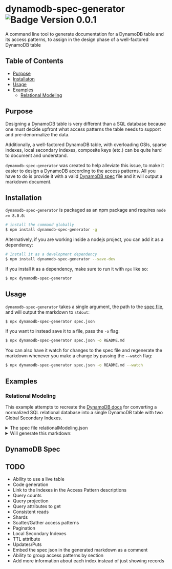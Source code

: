 # dynamodb-spec-generator ![Badge Version 0.0.1](https://img.shields.io/badge/version-v0.0.1-orange.svg)

A command line tool to generate documentation for a DynamoDB table and its access patterns, to assign in the design phase of a well-factored DynamoDB table

## Table of Contents

- [Purpose](#purpose)
- [Installaton](#installation)
- [Usage](#usage)
- [Examples](#examples)
  - [Relational Modeling](#relational-modeling)

## Purpose

Designing a DynamoDB table is very different than a SQL database because one must decide upfront what access patterns the table needs to support and pre-denormalize the data.

Additionally, a well-factored DynamoDB table, with overloading GSIs, sparse indexes, local secondary indexes, composite keys (etc.) can be quite hard to document and understand.

`dynamodb-spec-generator` was created to help alleviate this issue, to make it easier to design a DynamoDB according to the access patterns. All you have to do is provide it with a valid [DynamoDB spec](#dynamodb-spec) file and it will output a markdown document.

## Installation

`dynamodb-spec-generator` is packaged as an npm package and requires `node >= 8.0.0`:

```bash
# install the command globally
$ npm install dynamodb-spec-generator -g
```

Alternatively, if you are working inside a nodejs project, you can add it as a dependency:

```bash
# Install it as a development dependency
$ npm install dynamodb-spec-generator --save-dev
```

If you install it as a dependency, make sure to run it with `npx` like so:

```bash
$ npx dynamodb-spec-generator
```

## Usage

`dynamodb-spec-generator` takes a single argument, the path to the [spec file](#dynamodb-spec), and will output the markdown to `stdout`:

```bash
$ npx dynamodb-spec-generator spec.json
```

If you want to instead save it to a file, pass the `-o` flag:

```bash
$ npx dynamodb-spec-generator spec.json -o README.md
```

You can also have it watch for changes to the spec file and regenerate the markdown whenever you make a change by passing the `--watch` flag:

```bash
$ npx dynamodb-spec-generator spec.json -o README.md --watch
```

## Examples

### Relational Modeling

This example attempts to recreate the [DynamoDB docs](https://docs.aws.amazon.com/amazondynamodb/latest/developerguide/bp-modeling-nosql-B.html) for converting a normalized SQL relational database into a single DynamoDB table with two Global Secondary Indexes.

<details>

<summary>The spec file relationalModeling.json</summary>

```json
{
  "service": "HR Api Backend",
  "version": "1.0.0",
  "description": "A recreation of the Relational Modeling example in the DynamoDB Docs",
  "author": "Eric Allam",
  "tableDefinition": {
    "TableName": "HR-Table",
    "KeySchema": [
      {
        "AttributeName": "PK",
        "KeyType": "HASH"
      },
      {
        "AttributeName": "SK",
        "KeyType": "RANGE"
      }
    ],
    "AttributeDefinitions": [
      {
        "AttributeName": "PK",
        "AttributeType": "S"
      },
      {
        "AttributeName": "SK",
        "AttributeType": "S"
      },
      {
        "AttributeName": "Data",
        "AttributeType": "S"
      }
    ],
    "ProvisionedThroughput": {
      "ReadCapacityUnits": 5,
      "WriteCapacityUnits": 5
    },
    "BillingMode": "PAY_PER_REQUEST",
    "GlobalSecondaryIndexes": [
      {
        "IndexName": "gsi1",
        "KeySchema": [
          {
            "AttributeName": "SK",
            "KeyType": "HASH"
          },
          {
            "AttributeName": "Data",
            "KeyType": "RANGE"
          }
        ],
        "Projection": {
          "ProjectionType": "ALL"
        },
        "ProvisionedThroughput": {
          "ReadCapacityUnits": 5,
          "WriteCapacityUnits": 5
        }
      },
      {
        "IndexName": "gsi2",
        "KeySchema": [
          {
            "AttributeName": "GSI-Bucket",
            "KeyType": "HASH"
          },
          {
            "AttributeName": "Data",
            "KeyType": "RANGE"
          }
        ],
        "Projection": {
          "ProjectionType": "ALL"
        },
        "ProvisionedThroughput": {
          "ReadCapacityUnits": 5,
          "WriteCapacityUnits": 5
        }
      }
    ]
  },
  "accessPatterns": [
    {
      "title": "Look up Employee Details by Employee ID",
      "type": "get",
      "index": "main",
      "params": {
        "partition": "HR-EMPLOYEE1",
        "sort": { "value": "EMPLOYEE1", "operator": "=" }
      }
    },
    {
      "title": "Query Employee Details by Employee Name",
      "type": "query",
      "index": "gsi1",
      "params": {
        "partition": { "value": "EMPLOYEE1" },
        "sort": { "value": "John", "operator": "begins_with" }
      }
    },
    {
      "title": "Get an employee's current job details only",
      "index": "main",
      "type": "query",
      "params": {
        "partition": { "value": "HR-EMPLOYEE1" },
        "sort": { "value": "v0", "operator": "begins_with" }
      }
    },
    {
      "title": "Get Open Orders for a customer for a date range",
      "type": "query",
      "index": "gsi1",
      "params": {
        "partition": { "value": "CUSTOMER1" },
        "sort": { "value": "OPEN#2019-01", "operator": "begins_with" }
      }
    },
    {
      "title": "Show all Orders in OPEN status for a date range across all customers",
      "description": "Query in parallel for the range [0..N] to get all shards",
      "type": "query",
      "index": "gsi2",
      "params": {
        "partition": "Bucket-6",
        "sort": {
          "operator": "between",
          "minValue": "OPEN#2019-01",
          "maxValue": "OPEN#2019-02"
        }
      }
    },
    {
      "title": "All Employees Hired Recently",
      "index": "gsi1",
      "type": "query",
      "params": {
        "partition": "HR-CONFIDENTIAL",
        "sort": { "value": "2019-01-01", "operator": ">" }
      }
    },
    {
      "title": "Find all employees in a certain warehouse",
      "index": "gsi1",
      "type": "query",
      "params": {
        "partition": "WAREHOUSE1"
      }
    },
    {
      "title": "Get all OrderItems for a Product including warehouse location inventories",
      "type": "query",
      "index": "gsi1",
      "params": {
        "partition": "PRODUCT1",
        "filters": [
          {
            "attribute": "Warehouse1",
            "operator": "attribute_exists"
          }
        ]
      }
    },
    {
      "title": "Get customers by Account Rep",
      "type": "query",
      "index": "gsi1",
      "params": {
        "partition": "EMPLOYEE1",
        "filters": [
          {
            "attribute": "Address",
            "operator": "attribute_exists"
          }
        ]
      }
    },
    {
      "title": "Get orders by Account Rep and date",
      "description": "Scatter/Gather to query all statuses (OPEN, PENDING, FULFILLED)",
      "type": "query",
      "index": "gsi1",
      "params": {
        "partition": "EMPLOYEE1",
        "sort": { "value": "OPEN#2019-01-12", "operator": "=" }
      }
    },
    {
      "title": "Get all employees with specific Job Title",
      "type": "query",
      "index": "gsi1",
      "params": {
        "partition": "v0"
      }
    },
    {
      "title": "Get inventory by Product and Warehouse",
      "type": "get",
      "index": "main",
      "params": {
        "partition": "OE-PRODUCT1",
        "sort": { "value": "PRODUCT1", "operator": "=" }
      }
    },
    {
      "title": "Get total product inventory",
      "type": "get",
      "index": "main",
      "params": {
        "partition": "OE-PRODUCT1",
        "sort": {
          "value": "PRODUCT1",
          "operator": "="
        }
      }
    },
    {
      "title": "Get Account Reps ranked by Order Total and Sales Period",
      "type": "query",
      "index": "gsi1",
      "params": {
        "partition": "2018-Q4",
        "order": "DESC"
      }
    }
  ],
  "records": [
    {
      "PK": "HR-EMPLOYEE1",
      "SK": "EMPLOYEE1",
      "Data": "John Smith",
      "StartDate": "01-12-2019"
    },
    { "PK": "HR-EMPLOYEE1", "SK": "v0", "Data": "Principle Account Manager" },
    {
      "PK": "HR-EMPLOYEE1",
      "SK": "HR-CONFIDENTIAL",
      "Data": "2019-02-12",
      "Employee": "John Smith",
      "Salary": 50000
    },
    {
      "PK": "HR-EMPLOYEE1",
      "SK": "WAREHOUSE1",
      "Data": "2019-02-15",
      "Employee Name": "John Smith"
    },
    {
      "PK": "HR-EMPLOYEE1",
      "SK": "2018-Q4",
      "Data": "5000",
      "Employee Name": "John Smith"
    },
    {
      "PK": "HR-EMPLOYEE2",
      "SK": "2018-Q4",
      "Data": "10000",
      "Employee Name": "John Smith"
    },
    {
      "PK": "OE-ORDER1",
      "SK": "CUSTOMER1",
      "Data": "OPEN#2019-01-18",
      "GSI-Bucket": "Bucket-6"
    },
    {
      "PK": "OE-ORDER1",
      "SK": "PRODUCT1",
      "Data": "OPEN#2019-01-18",
      "GSI-Bucket": "Bucket-4",
      "UnitPrice": "$89.99"
    },
    {
      "PK": "OE-ORDER1",
      "SK": "EMPLOYEE1",
      "Data": "OPEN#2019-01-12",
      "OrderTotal": 2500
    },
    {
      "PK": "OE-PRODUCT1",
      "SK": "PRODUCT1",
      "Data": "Quickcrete Cement - 50lb bag",
      "Warehouse1": 46,
      "Warehouse2": 12
    },
    {
      "PK": "OE-CUSTOMER1",
      "SK": "CUSTOMER1",
      "Data": "Ace Building Supplies",
      "Address": "1600 Penn"
    },
    {
      "PK": "OE-CUSTOMER1",
      "SK": "EMPLOYEE1",
      "Data": "Ace Building Supplies",
      "Address": "1600 Penn"
    }
  ]
}
```

</details>

<details>
<summary>Will generate this markdown:</summary>

<!-- Generated by solve-dynamo-spec.js. Update this documentation by updating the spec-v1.json file. -->

# HR Api Backend DynamoDB Spec ![](https://img.shields.io/badge/version-1.0.0-orange.svg "Version 1.0.0")

A recreation of the Relational Modeling example in the DynamoDB Docs

## Table of Contents

- [Table Spec](#table-spec)
- [Access Patterns](#access-patterns)
  - [Look up Employee Details by Employee ID](#look-up-employee-details-by-employee-id)
  - [Query Employee Details by Employee Name](#query-employee-details-by-employee-name)
  - [Get an employee's current job details only](#get-an-employees-current-job-details-only)
  - [Get Open Orders for a customer for a date range](#get-open-orders-for-a-customer-for-a-date-range)
  - [Show all Orders in OPEN status for a date range across all customers](#show-all-orders-in-open-status-for-a-date-range-across-all-customers)
  - [All Employees Hired Recently](#all-employees-hired-recently)
  - [Find all employees in a certain warehouse](#find-all-employees-in-a-certain-warehouse)
  - [Get all OrderItems for a Product including warehouse location inventories](#get-all-orderitems-for-a-product-including-warehouse-location-inventories)
  - [Get customers by Account Rep](#get-customers-by-account-rep)
  - [Get orders by Account Rep and date](#get-orders-by-account-rep-and-date)
  - [Get all employees with specific Job Title](#get-all-employees-with-specific-job-title)
  - [Get inventory by Product and Warehouse](#get-inventory-by-product-and-warehouse)
  - [Get total product inventory](#get-total-product-inventory)
  - [Get Account Reps ranked by Order Total and Sales Period](#get-account-reps-ranked-by-order-total-and-sales-period)
- [Indexes](#indexes)
  - [Main](#main)
  - [Gsi1](#gsi1)
  - [Gsi2](#gsi2)
- [Author](#author)

## Table Spec

<details>

<summary>Params to create the table using the CLI or the AWS SDK:</summary>

```json
{
  "TableName": "HR-Table",
  "KeySchema": [
    {
      "AttributeName": "PK",
      "KeyType": "HASH"
    },
    {
      "AttributeName": "SK",
      "KeyType": "RANGE"
    }
  ],
  "AttributeDefinitions": [
    {
      "AttributeName": "PK",
      "AttributeType": "S"
    },
    {
      "AttributeName": "SK",
      "AttributeType": "S"
    },
    {
      "AttributeName": "Data",
      "AttributeType": "S"
    }
  ],
  "ProvisionedThroughput": {
    "ReadCapacityUnits": 5,
    "WriteCapacityUnits": 5
  },
  "BillingMode": "PAY_PER_REQUEST",
  "GlobalSecondaryIndexes": [
    {
      "IndexName": "gsi1",
      "KeySchema": [
        {
          "AttributeName": "SK",
          "KeyType": "HASH"
        },
        {
          "AttributeName": "Data",
          "KeyType": "RANGE"
        }
      ],
      "Projection": {
        "ProjectionType": "ALL"
      },
      "ProvisionedThroughput": {
        "ReadCapacityUnits": 5,
        "WriteCapacityUnits": 5
      }
    },
    {
      "IndexName": "gsi2",
      "KeySchema": [
        {
          "AttributeName": "GSI-Bucket",
          "KeyType": "HASH"
        },
        {
          "AttributeName": "Data",
          "KeyType": "RANGE"
        }
      ],
      "Projection": {
        "ProjectionType": "ALL"
      },
      "ProvisionedThroughput": {
        "ReadCapacityUnits": 5,
        "WriteCapacityUnits": 5
      }
    }
  ]
}
```

</details>

`createTable` Using the CLI:

```bash
$ aws dynamodb create-table --table-name HR-Table --cli-input-json create-table.json
```

Using the AWS SDK:

```javascript
const DynamoDB = require("aws-sdk/clients/dynamodb");

const service = new DynamoDB({ region: process.env.AWS_REGION });

service.createTable(tableJson, (err, data) => {
  console.log(data);
});
```

## Access Patterns

### Look up Employee Details by Employee ID

Perform a [DocumentClient.get](http://docs.aws.amazon.com/AWSJavaScriptSDK/latest/AWS/DynamoDB/DocumentClient.html#get-property "DocumentClient.get") against the Main index:

```json
{
  "TableName": "HR-Table",
  "Key": {
    "PK": "HR-EMPLOYEE1",
    "SK": "EMPLOYEE1"
  }
}
```

#### Matching Records

| PK (HASH)    | SK (RANGE) |                      |                           |
| ------------ | ---------- | -------------------- | ------------------------- |
| HR-EMPLOYEE1 | EMPLOYEE1  | **Data:** John Smith | **StartDate:** 01-12-2019 |

### Query Employee Details by Employee Name

Perform a [DocumentClient.query](http://docs.aws.amazon.com/AWSJavaScriptSDK/latest/AWS/DynamoDB/DocumentClient.html#query-property "DocumentClient.query") against the Gsi1 index with a `begins_with(#Data, :Data)` condition on the sort key:

```json
{
  "TableName": "HR-Table",
  "KeyConditionExpression": "#SK = :SK and begins_with(#Data, :Data)",
  "ExpressionAttributeNames": {
    "#SK": "SK",
    "#Data": "Data"
  },
  "ExpressionAttributeValues": {
    ":SK": "EMPLOYEE1",
    ":Data": "John"
  },
  "IndexName": "gsi1"
}
```

#### Matching Records

| SK (HASH) | Data (RANGE) |                      |                           |
| --------- | ------------ | -------------------- | ------------------------- |
| EMPLOYEE1 | John Smith   | **PK:** HR-EMPLOYEE1 | **StartDate:** 01-12-2019 |

### Get an employee's current job details only

Perform a [DocumentClient.query](http://docs.aws.amazon.com/AWSJavaScriptSDK/latest/AWS/DynamoDB/DocumentClient.html#query-property "DocumentClient.query") against the Main index with a `begins_with(#SK, :SK)` condition on the sort key:

```json
{
  "TableName": "HR-Table",
  "KeyConditionExpression": "#PK = :PK and begins_with(#SK, :SK)",
  "ExpressionAttributeNames": {
    "#PK": "PK",
    "#SK": "SK"
  },
  "ExpressionAttributeValues": {
    ":PK": "HR-EMPLOYEE1",
    ":SK": "v0"
  }
}
```

#### Matching Records

| PK (HASH)    | SK (RANGE) |                                     |
| ------------ | ---------- | ----------------------------------- |
| HR-EMPLOYEE1 | v0         | **Data:** Principle Account Manager |

### Get Open Orders for a customer for a date range

Perform a [DocumentClient.query](http://docs.aws.amazon.com/AWSJavaScriptSDK/latest/AWS/DynamoDB/DocumentClient.html#query-property "DocumentClient.query") against the Gsi1 index with a `begins_with(#Data, :Data)` condition on the sort key:

```json
{
  "TableName": "HR-Table",
  "KeyConditionExpression": "#SK = :SK and begins_with(#Data, :Data)",
  "ExpressionAttributeNames": {
    "#SK": "SK",
    "#Data": "Data"
  },
  "ExpressionAttributeValues": {
    ":SK": "CUSTOMER1",
    ":Data": "OPEN#2019-01"
  },
  "IndexName": "gsi1"
}
```

#### Matching Records

| SK (HASH) | Data (RANGE)    |                   |                          |
| --------- | --------------- | ----------------- | ------------------------ |
| CUSTOMER1 | OPEN#2019-01-18 | **PK:** OE-ORDER1 | **GSI-Bucket:** Bucket-6 |

### Show all Orders in OPEN status for a date range across all customers

> Query in parallel for the range \[0..N] to get all shards

Perform a [DocumentClient.query](http://docs.aws.amazon.com/AWSJavaScriptSDK/latest/AWS/DynamoDB/DocumentClient.html#query-property "DocumentClient.query") against the Gsi2 index with a `#Data BETWEEN :DataMin AND :DataMax` condition on the sort key:

```json
{
  "TableName": "HR-Table",
  "KeyConditionExpression": "#GSI-Bucket = :GSI-Bucket and #Data BETWEEN :DataMin AND :DataMax",
  "ExpressionAttributeNames": {
    "#GSI-Bucket": "GSI-Bucket",
    "#Data": "Data"
  },
  "ExpressionAttributeValues": {
    ":GSI-Bucket": "Bucket-6",
    ":DataMin": "OPEN#2019-01",
    ":DataMax": "OPEN#2019-02"
  },
  "IndexName": "gsi2"
}
```

#### Matching Records

| GSI-Bucket (HASH) | Data (RANGE)    |                   |                   |
| ----------------- | --------------- | ----------------- | ----------------- |
| Bucket-6          | OPEN#2019-01-18 | **PK:** OE-ORDER1 | **SK:** CUSTOMER1 |

### All Employees Hired Recently

Perform a [DocumentClient.query](http://docs.aws.amazon.com/AWSJavaScriptSDK/latest/AWS/DynamoDB/DocumentClient.html#query-property "DocumentClient.query") against the Gsi1 index with a `#Data > :Data` condition on the sort key:

```json
{
  "TableName": "HR-Table",
  "KeyConditionExpression": "#SK = :SK and #Data > :Data",
  "ExpressionAttributeNames": {
    "#SK": "SK",
    "#Data": "Data"
  },
  "ExpressionAttributeValues": {
    ":SK": "HR-CONFIDENTIAL",
    ":Data": "2019-01-01"
  },
  "IndexName": "gsi1"
}
```

#### Matching Records

| SK (HASH)       | Data (RANGE) |                      |                          |                   |
| --------------- | ------------ | -------------------- | ------------------------ | ----------------- |
| HR-CONFIDENTIAL | 2019-02-12   | **PK:** HR-EMPLOYEE1 | **Employee:** John Smith | **Salary:** 50000 |

### Find all employees in a certain warehouse

Perform a [DocumentClient.query](http://docs.aws.amazon.com/AWSJavaScriptSDK/latest/AWS/DynamoDB/DocumentClient.html#query-property "DocumentClient.query") against the Gsi1 index:

```json
{
  "TableName": "HR-Table",
  "KeyConditionExpression": "#SK = :SK",
  "ExpressionAttributeNames": {
    "#SK": "SK"
  },
  "ExpressionAttributeValues": {
    ":SK": "WAREHOUSE1"
  },
  "IndexName": "gsi1"
}
```

#### Matching Records

| SK (HASH)  | Data (RANGE) |                      |                               |
| ---------- | ------------ | -------------------- | ----------------------------- |
| WAREHOUSE1 | 2019-02-15   | **PK:** HR-EMPLOYEE1 | **Employee Name:** John Smith |

### Get all OrderItems for a Product including warehouse location inventories

Perform a [DocumentClient.query](http://docs.aws.amazon.com/AWSJavaScriptSDK/latest/AWS/DynamoDB/DocumentClient.html#query-property "DocumentClient.query") against the Gsi1 index with filter params:

```json
{
  "TableName": "HR-Table",
  "KeyConditionExpression": "#SK = :SK",
  "ExpressionAttributeNames": {
    "#SK": "SK",
    "#Warehouse1": "Warehouse1"
  },
  "ExpressionAttributeValues": {
    ":SK": "PRODUCT1"
  },
  "IndexName": "gsi1",
  "FilterExpression": "attribute_exists(#Warehouse1)"
}
```

#### Matching Records

| SK (HASH) | Data (RANGE)                 |                     |                    |                    |
| --------- | ---------------------------- | ------------------- | ------------------ | ------------------ |
| PRODUCT1  | Quickcrete Cement - 50lb bag | **PK:** OE-PRODUCT1 | **Warehouse1:** 46 | **Warehouse2:** 12 |

### Get customers by Account Rep

Perform a [DocumentClient.query](http://docs.aws.amazon.com/AWSJavaScriptSDK/latest/AWS/DynamoDB/DocumentClient.html#query-property "DocumentClient.query") against the Gsi1 index with filter params:

```json
{
  "TableName": "HR-Table",
  "KeyConditionExpression": "#SK = :SK",
  "ExpressionAttributeNames": {
    "#SK": "SK",
    "#Address": "Address"
  },
  "ExpressionAttributeValues": {
    ":SK": "EMPLOYEE1"
  },
  "IndexName": "gsi1",
  "FilterExpression": "attribute_exists(#Address)"
}
```

#### Matching Records

| SK (HASH) | Data (RANGE)          |                      |                        |
| --------- | --------------------- | -------------------- | ---------------------- |
| EMPLOYEE1 | Ace Building Supplies | **PK:** OE-CUSTOMER1 | **Address:** 1600 Penn |

### Get orders by Account Rep and date

> Scatter/Gather to query all statuses (OPEN, PENDING, FULFILLED)

Perform a [DocumentClient.query](http://docs.aws.amazon.com/AWSJavaScriptSDK/latest/AWS/DynamoDB/DocumentClient.html#query-property "DocumentClient.query") against the Gsi1 index with a `#Data = :Data` condition on the sort key:

```json
{
  "TableName": "HR-Table",
  "KeyConditionExpression": "#SK = :SK and #Data = :Data",
  "ExpressionAttributeNames": {
    "#SK": "SK",
    "#Data": "Data"
  },
  "ExpressionAttributeValues": {
    ":SK": "EMPLOYEE1",
    ":Data": "OPEN#2019-01-12"
  },
  "IndexName": "gsi1"
}
```

#### Matching Records

| SK (HASH) | Data (RANGE)    |                   |                      |
| --------- | --------------- | ----------------- | -------------------- |
| EMPLOYEE1 | OPEN#2019-01-12 | **PK:** OE-ORDER1 | **OrderTotal:** 2500 |

### Get all employees with specific Job Title

Perform a [DocumentClient.query](http://docs.aws.amazon.com/AWSJavaScriptSDK/latest/AWS/DynamoDB/DocumentClient.html#query-property "DocumentClient.query") against the Gsi1 index:

```json
{
  "TableName": "HR-Table",
  "KeyConditionExpression": "#SK = :SK",
  "ExpressionAttributeNames": {
    "#SK": "SK"
  },
  "ExpressionAttributeValues": {
    ":SK": "v0"
  },
  "IndexName": "gsi1"
}
```

#### Matching Records

| SK (HASH) | Data (RANGE)              |                      |
| --------- | ------------------------- | -------------------- |
| v0        | Principle Account Manager | **PK:** HR-EMPLOYEE1 |

### Get inventory by Product and Warehouse

Perform a [DocumentClient.get](http://docs.aws.amazon.com/AWSJavaScriptSDK/latest/AWS/DynamoDB/DocumentClient.html#get-property "DocumentClient.get") against the Main index:

```json
{
  "TableName": "HR-Table",
  "Key": {
    "PK": "OE-PRODUCT1",
    "SK": "PRODUCT1"
  }
}
```

#### Matching Records

| PK (HASH)   | SK (RANGE) |                                        |                    |                    |
| ----------- | ---------- | -------------------------------------- | ------------------ | ------------------ |
| OE-PRODUCT1 | PRODUCT1   | **Data:** Quickcrete Cement - 50lb bag | **Warehouse1:** 46 | **Warehouse2:** 12 |

### Get total product inventory

Perform a [DocumentClient.get](http://docs.aws.amazon.com/AWSJavaScriptSDK/latest/AWS/DynamoDB/DocumentClient.html#get-property "DocumentClient.get") against the Main index:

```json
{
  "TableName": "HR-Table",
  "Key": {
    "PK": "OE-PRODUCT1",
    "SK": "PRODUCT1"
  }
}
```

#### Matching Records

| PK (HASH)   | SK (RANGE) |                                        |                    |                    |
| ----------- | ---------- | -------------------------------------- | ------------------ | ------------------ |
| OE-PRODUCT1 | PRODUCT1   | **Data:** Quickcrete Cement - 50lb bag | **Warehouse1:** 46 | **Warehouse2:** 12 |

### Get Account Reps ranked by Order Total and Sales Period

Perform a [DocumentClient.query](http://docs.aws.amazon.com/AWSJavaScriptSDK/latest/AWS/DynamoDB/DocumentClient.html#query-property "DocumentClient.query") against the Gsi1 index:

```json
{
  "TableName": "HR-Table",
  "KeyConditionExpression": "#SK = :SK",
  "ExpressionAttributeNames": {
    "#SK": "SK"
  },
  "ExpressionAttributeValues": {
    ":SK": "2018-Q4"
  },
  "ScanIndexFoward": false,
  "IndexName": "gsi1"
}
```

#### Matching Records

| SK (HASH) | Data (RANGE) |                      |                               |
| --------- | ------------ | -------------------- | ----------------------------- |
| 2018-Q4   | 10000        | **PK:** HR-EMPLOYEE2 | **Employee Name:** John Smith |
| 2018-Q4   | 5000         | **PK:** HR-EMPLOYEE1 | **Employee Name:** John Smith |

## Indexes

### Main

| PK (HASH)    | SK (RANGE)      |                                        |                               |                        |
| ------------ | --------------- | -------------------------------------- | ----------------------------- | ---------------------- |
| HR-EMPLOYEE1 | EMPLOYEE1       | **Data:** John Smith                   | **StartDate:** 01-12-2019     |                        |
| HR-EMPLOYEE1 | v0              | **Data:** Principle Account Manager    |                               |                        |
| HR-EMPLOYEE1 | HR-CONFIDENTIAL | **Data:** 2019-02-12                   | **Employee:** John Smith      | **Salary:** 50000      |
| HR-EMPLOYEE1 | WAREHOUSE1      | **Data:** 2019-02-15                   | **Employee Name:** John Smith |                        |
| HR-EMPLOYEE1 | 2018-Q4         | **Data:** 5000                         | **Employee Name:** John Smith |                        |
| HR-EMPLOYEE2 | 2018-Q4         | **Data:** 10000                        | **Employee Name:** John Smith |                        |
| OE-ORDER1    | CUSTOMER1       | **Data:** OPEN#2019-01-18              | **GSI-Bucket:** Bucket-6      |                        |
| OE-ORDER1    | PRODUCT1        | **Data:** OPEN#2019-01-18              | **GSI-Bucket:** Bucket-4      | **UnitPrice:** \$89.99 |
| OE-ORDER1    | EMPLOYEE1       | **Data:** OPEN#2019-01-12              | **OrderTotal:** 2500          |                        |
| OE-PRODUCT1  | PRODUCT1        | **Data:** Quickcrete Cement - 50lb bag | **Warehouse1:** 46            | **Warehouse2:** 12     |
| OE-CUSTOMER1 | CUSTOMER1       | **Data:** Ace Building Supplies        | **Address:** 1600 Penn        |                        |
| OE-CUSTOMER1 | EMPLOYEE1       | **Data:** Ace Building Supplies        | **Address:** 1600 Penn        |                        |

### Gsi1

| SK (HASH)       | Data (RANGE)                 |                      |                               |                        |
| --------------- | ---------------------------- | -------------------- | ----------------------------- | ---------------------- |
| EMPLOYEE1       | John Smith                   | **PK:** HR-EMPLOYEE1 | **StartDate:** 01-12-2019     |                        |
| v0              | Principle Account Manager    | **PK:** HR-EMPLOYEE1 |                               |                        |
| HR-CONFIDENTIAL | 2019-02-12                   | **PK:** HR-EMPLOYEE1 | **Employee:** John Smith      | **Salary:** 50000      |
| WAREHOUSE1      | 2019-02-15                   | **PK:** HR-EMPLOYEE1 | **Employee Name:** John Smith |                        |
| 2018-Q4         | 5000                         | **PK:** HR-EMPLOYEE1 | **Employee Name:** John Smith |                        |
| 2018-Q4         | 10000                        | **PK:** HR-EMPLOYEE2 | **Employee Name:** John Smith |                        |
| CUSTOMER1       | OPEN#2019-01-18              | **PK:** OE-ORDER1    | **GSI-Bucket:** Bucket-6      |                        |
| PRODUCT1        | OPEN#2019-01-18              | **PK:** OE-ORDER1    | **GSI-Bucket:** Bucket-4      | **UnitPrice:** \$89.99 |
| EMPLOYEE1       | OPEN#2019-01-12              | **PK:** OE-ORDER1    | **OrderTotal:** 2500          |                        |
| PRODUCT1        | Quickcrete Cement - 50lb bag | **PK:** OE-PRODUCT1  | **Warehouse1:** 46            | **Warehouse2:** 12     |
| CUSTOMER1       | Ace Building Supplies        | **PK:** OE-CUSTOMER1 | **Address:** 1600 Penn        |                        |
| EMPLOYEE1       | Ace Building Supplies        | **PK:** OE-CUSTOMER1 | **Address:** 1600 Penn        |                        |

### Gsi2

| GSI-Bucket (HASH) | Data (RANGE)    |                   |                   |                        |
| ----------------- | --------------- | ----------------- | ----------------- | ---------------------- |
| Bucket-6          | OPEN#2019-01-18 | **PK:** OE-ORDER1 | **SK:** CUSTOMER1 |                        |
| Bucket-4          | OPEN#2019-01-18 | **PK:** OE-ORDER1 | **SK:** PRODUCT1  | **UnitPrice:** \$89.99 |

## Author

Spec authored by Eric Allam and generated by [dynamodb-spec-generator](https://github.com/ericallam/dynamodb-spec-generator "DynamoDB Spec Generator")

</details>

## DynamoDB Spec

## TODO

- Ability to use a live table
- Code generation
- Link to the Indexes in the Access Pattern descriptions
- Query counts
- Query projection
- Query attributes to get
- Consistent reads
- Shards
- Scatter/Gather access patterns
- Pagination
- Local Secondary Indexes
- TTL attribute
- Updates/Puts
- Embed the spec json in the generated markdown as a comment
- Ability to group access patterns by section
- Add more information about each index instead of just showing records
